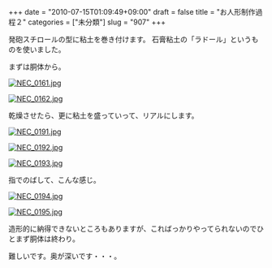 +++
date = "2010-07-15T01:09:49+09:00"
draft = false
title = "お人形制作過程２"
categories = ["未分類"]
slug = "907"
+++

発砲スチロールの型に粘土を巻き付けます。
石膏粘土の「ラドール」というものを使いました。

まずは胴体から。

<a href="/images/robogirl/fig/NEC_0161.jpg"><img src="/images/robogirl/fig/NEC_0161.jpg" alt="NEC_0161.jpg" border="0"   /></a>

<a href="/images/robogirl/fig/NEC_0162.jpg"><img src="/images/robogirl/fig/NEC_0162.jpg" alt="NEC_0162.jpg" border="0"   /></a>

乾燥させたら、更に粘土を盛っていって、リアルにします。

<a href="/images/robogirl/fig/NEC_0191.jpg"><img src="/images/robogirl/fig/NEC_0191.jpg" alt="NEC_0191.jpg" border="0"   /></a>

<a href="/images/robogirl/fig/NEC_0192.jpg"><img src="/images/robogirl/fig/NEC_0192.jpg" alt="NEC_0192.jpg" border="0"   /></a>

<a href="/images/robogirl/fig/NEC_0193.jpg"><img src="/images/robogirl/fig/NEC_0193.jpg" alt="NEC_0193.jpg" border="0"   /></a>

指でのばして、こんな感じ。

<a href="/images/robogirl/fig/NEC_0194.jpg"><img src="/images/robogirl/fig/NEC_0194.jpg" alt="NEC_0194.jpg" border="0"   /></a>

<a href="/images/robogirl/fig/NEC_0195.jpg"><img src="/images/robogirl/fig/NEC_0195.jpg" alt="NEC_0195.jpg" border="0"   /></a>

造形的に納得できないところもありますが、こればっかりやってられないのでひとまず胴体は終わり。

難しいです。奥が深いです・・・。

